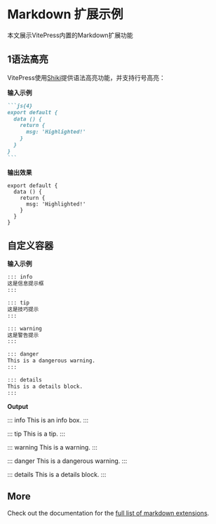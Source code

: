 # Markdown 扩展示例

本文展示VitePress内置的Markdown扩展功能

## 1语法高亮

VitePress使用[Shiki](https://github.com/shikijs/shiki)提供语法高亮功能，并支持行号高亮：

**输入示例**

````md
```js{4}
export default {
  data () {
    return {
      msg: 'Highlighted!'
    }
  }
}
```
````

**输出效果**

```js{4}
export default {
  data () {
    return {
      msg: 'Highlighted!'
    }
  }
}
```

## 自定义容器

**输入示例**

```md
::: info
这是信息提示框
:::

::: tip
这是技巧提示
:::

::: warning
这是警告提示
:::

::: danger
This is a dangerous warning.
:::

::: details
This is a details block.
:::
```

**Output**

::: info
This is an info box.
:::

::: tip
This is a tip.
:::

::: warning
This is a warning.
:::

::: danger
This is a dangerous warning.
:::

::: details
This is a details block.
:::

## More

Check out the documentation for the [full list of markdown extensions](https://vitepress.dev/guide/markdown).
